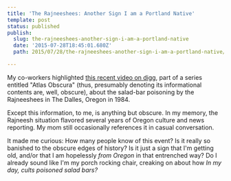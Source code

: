 ```yaml
---
title: 'The Rajneeshees: Another Sign I am a Portland Native'
template: post
status: published
publish:
  slug: the-rajneeshees-another-sign-i-am-a-portland-native
  date: '2015-07-28T18:45:01.680Z'
  path: 2015/07/28/the-rajneeshees-another-sign-i-am-a-portland-native/index.md

---
```


My co-workers highlighted [this recent video on digg](http://digg.com/video/rajneeshee-bioterror-attack-dalles-oregon-taco-time-salsa), part of a series entitled "Atlas Obscura" (thus, presumably denoting its informational contents are, well, obscure), about the salad-bar poisoning by the Rajneeshees in The Dalles, Oregon in 1984.

Except this information, to me, is anything but obscure. In my memory, the Rajneesh situation flavored several years of Oregon culture and news reporting. My mom still occasionally references it in casual conversation.

It made me curious: How many people know of this event? Is it really so banished to the obscure edges of history? Is it just a sign that I'm getting old, and/or that I am hopelessly *from Oregon* in that entrenched way? Do I already sound like I'm my porch rocking chair, creaking on about how *In my day, cults poisoned salad bars?*
